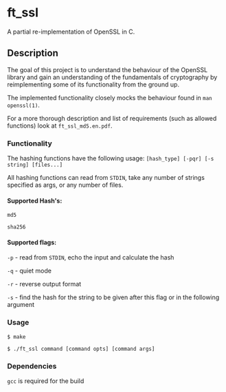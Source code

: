 # ft_ssl
A partial re-implementation of OpenSSL in C.

## Description
The goal of this project is to understand the behaviour of the OpenSSL library and gain an understanding of the fundamentals of cryptography by reimplementing some of its functionality from the ground up.

The implemented functionality closely mocks the behaviour found in `man openssl(1)`.

For a more thorough description and list of requirements (such as allowed functions) look at `ft_ssl_md5.en.pdf`.

### Functionality

The hashing functions have the following usage:
`[hash_type] [-pqr] [-s string] [files...]`

All hashing functions can read from `STDIN`, take any number of strings specified as args, or any number of files.

#### Supported Hash's:

`md5`

`sha256`

#### Supported flags:

`-p` - read from `STDIN`, echo the input and calculate the hash

`-q` - quiet mode

`-r` - reverse output format

`-s` - find the hash for the string to be given after this flag or in the following argument

### Usage

```
$ make
```

```
$ ./ft_ssl command [command opts] [command args]
```

### Dependencies
`gcc` is required for the build
